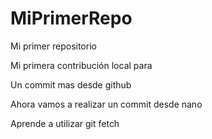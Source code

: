 # MiPrimerRepo
Mi primer repositorio

Mi primera contribución local para 

Un commit mas desde github

Ahora vamos a realizar un commit desde nano

Aprende a utilizar git fetch
